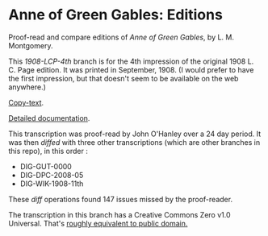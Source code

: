 # Anne of Green Gables: Editions
Proof-read and compare editions of _Anne of Green Gables_, by L. M. Montgomery.

This _1908-LCP-4th_ branch is for the 4th impression of the original 1908 L. C. Page edition. 
It was printed in September, 1908. (I would prefer to have the first impression, but that doesn't 
seem to be available on the web anywhere.)

<a href='https://archive.org/details/cu31924013243963/page/n9/mode/2up'>Copy-text</a>.

<a href='https://johanley.github.io/anne-of-green-gables/index.html'>Detailed documentation</a>.

This transcription was proof-read by John O'Hanley over a 24 day period.
It was then _diffed_ with three other transcriptions (which are other branches in this repo), in this order : 
* DIG-GUT-0000
* DIG-DPC-2008-05
* DIG-WIK-1908-11th

These _diff_ operations found 147 issues missed by the proof-reader.

The transcription in this branch has a Creative Commons Zero v1.0 Universal. 
That's <a href='https://creativecommons.org/share-your-work/public-domain/cc0'>roughly equivalent to public domain.</a>
